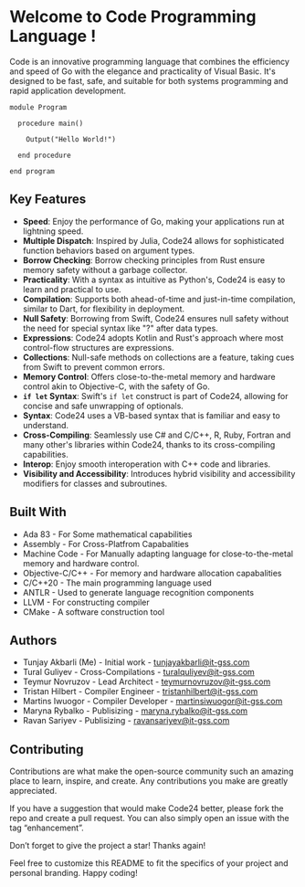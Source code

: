 # Welcome to Code Programming Language !

Code is an innovative programming language that combines the efficiency and speed of Go with the elegance and practicality of Visual Basic. It's designed to be fast, safe, and suitable for both systems programming and rapid application development.

```main.code
module Program

  procedure main()

    Output("Hello World!")

  end procedure

end program 
```

## Key Features

- **Speed**: Enjoy the performance of Go, making your applications run at lightning speed.
- **Multiple Dispatch**: Inspired by Julia, Code24 allows for sophisticated function behaviors based on argument types.
- **Borrow Checking**: Borrow checking principles from Rust ensure memory safety without a garbage collector.
- **Practicality**: With a syntax as intuitive as Python's, Code24 is easy to learn and practical to use.
- **Compilation**: Supports both ahead-of-time and just-in-time compilation, similar to Dart, for flexibility in deployment.
- **Null Safety**: Borrowing from Swift, Code24 ensures null safety without the need for special syntax like "?" after data types.
- **Expressions**: Code24 adopts Kotlin and Rust's approach where most control-flow structures are expressions.
- **Collections**: Null-safe methods on collections are a feature, taking cues from Swift to prevent common errors.
- **Memory Control**: Offers close-to-the-metal memory and hardware control akin to Objective-C, with the safety of Go.
- **`if let` Syntax**: Swift's `if let` construct is part of Code24, allowing for concise and safe unwrapping of optionals.
- **Syntax**: Code24 uses a VB-based syntax that is familiar and easy to understand.
- **Cross-Compiling**: Seamlessly use C# and C/C++, R, Ruby, Fortran and many other's libraries within Code24, thanks to its cross-compiling capabilities.
- **Interop**: Enjoy smooth interoperation with C++ code and libraries.
- **Visibility and Accessibility**: Introduces hybrid visibility and accessibility modifiers for classes and subroutines.

## Built With
* Ada 83 - For Some mathematical capabilities
* Assembly - For Cross-Platfrom Capabalities
* Machine Code - For Manually adapting language for close-to-the-metal memory and hardware control.
* Objective-C/C++ - For memory and hardware allocation capabalities
* C/C++20 - The main programming language used
* ANTLR - Used to generate language recognition components
* LLVM - For constructing compiler
* CMake - A software construction tool


## Authors
* Tunjay Akbarli (Me) - Initial work - tunjayakbarli@it-gss.com
* Tural Guliyev - Cross-Compilations - turalquliyev@it-gss.com
* Teymur Novruzov - Lead Architect - teymurnovruzov@it-gss.com
* Tristan Hilbert - Compiler Engineer - tristanhilbert@it-gss.com
* Martins Iwuogor - Compiler Developer - martinsiwuogor@it-gss.com
* Maryna Rybalko - Publisizing - maryna.rybalko@it-gss.com
* Ravan Sariyev - Publisizing - ravansariyev@it-gss.com

## Contributing
Contributions are what make the open-source community such an amazing place to learn, inspire, and create. Any contributions you make are greatly appreciated.

If you have a suggestion that would make Code24 better, please fork the repo and create a pull request. You can also simply open an issue with the tag “enhancement”.

Don’t forget to give the project a star! Thanks again!

Feel free to customize this README to fit the specifics of your project and personal branding. Happy coding!
